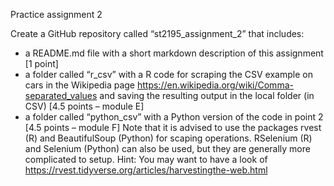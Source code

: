 Practice assignment 2

Create a GitHub repository called “st2195_assignment_2” that includes:
- a README.md file with a short markdown description of this assignment [1 point]
- a folder called “r_csv” with a R code for scraping the CSV example on cars in the Wikipedia page https://en.wikipedia.org/wiki/Comma-separated_values and saving the resulting output in the local folder (in CSV) [4.5 points – module E]
- a folder called “python_csv” with a Python version of the code in point 2 [4.5 points – module F]
Note that it is advised to use the packages rvest (R) and BeautifulSoup (Python) for scaping operations. RSelenium (R) and Selenium (Python) can also be used, but they are
generally more complicated to setup.
Hint: You may want to have a look of https://rvest.tidyverse.org/articles/harvestingthe-web.html
